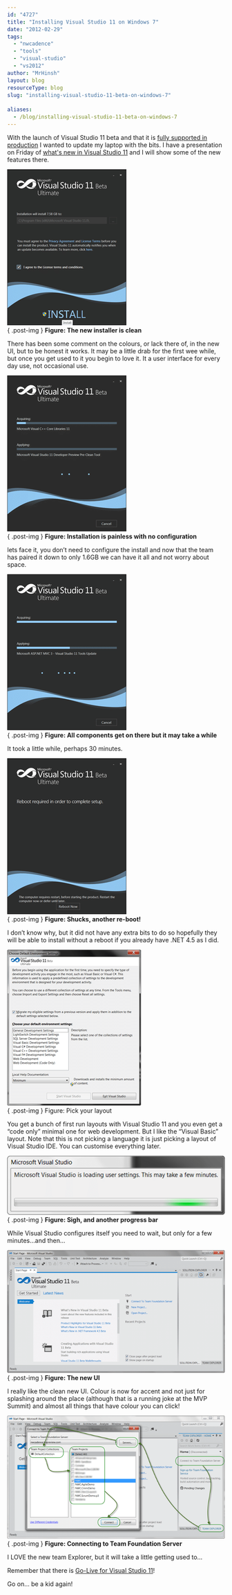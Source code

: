 ```yaml
---
id: "4727"
title: "Installing Visual Studio 11 on Windows 7"
date: "2012-02-29"
tags:
  - "nwcadence"
  - "tools"
  - "visual-studio"
  - "vs2012"
author: "MrHinsh"
layout: blog
resourceType: blog
slug: "installing-visual-studio-11-beta-on-windows-7"

aliases:
  - /blog/installing-visual-studio-11-beta-on-windows-7
---
```


With the launch of Visual Studio 11 beta and that it is [fully supported in production](http://blog.nwcadence.com/go-live-with-visual-studio-11-beta-3/) I wanted to update my laptop with the bits. I have a presentation on Friday of [what's new in Visual Studio 11](http://blog.hinshelwood.com/events/) and I will show some of the new features there.

[![image](images/image_thumb40-1-1.png "image")](http://blog.hinshelwood.com/files/2012/02/image40.png)  
{ .post-img }
**Figure: The new installer is clean**

There has been some comment on the colours, or lack there of, in the new UI, but to be honest it works. It may be a little drab for the first wee while, but once you get used to it you begin to love it. It a user interface for every day use, not occasional use.

[![image](images/image_thumb41-2-2.png "image")](http://blog.hinshelwood.com/files/2012/02/image41.png)  
{ .post-img }
**Figure: Installation is painless with no configuration**

lets face it, you don’t need to configure the install and now that the team has paired it down to only 1.6GB we can have it all and not worry about space.

[![image](images/image_thumb42-3-3.png "image")](http://blog.hinshelwood.com/files/2012/02/image42.png)  
{ .post-img }
**Figure: All components get on there but it may take a while**

It took a little while, perhaps 30 minutes.

[![image](images/image_thumb43-4-4.png "image")](http://blog.hinshelwood.com/files/2012/02/image43.png)  
{ .post-img }
**Figure: Shucks, another re-boot!**

I don’t know why, but it did not have any extra bits to do so hopefully they will be able to install without a reboot if you already have .NET 4.5 as I did.

[![SNAGHTML5b95f](images/SNAGHTML5b95f_thumb-6-6.png "SNAGHTML5b95f")](http://blog.hinshelwood.com/files/2012/02/SNAGHTML5b95f.png)  
{ .post-img }
Figure: Pick your layout

You get a bunch of first run layouts with Visual Studio 11 and you even get a “code only” minimal one for web development. But I like the “Visual Basic” layout. Note that this is not picking a language it is just picking a layout of Visual Studio IDE. You can customise everything later.

[![SNAGHTMLa1209](images/SNAGHTMLa1209_thumb-7-7.png "SNAGHTMLa1209")](http://blog.hinshelwood.com/files/2012/02/SNAGHTMLa1209.png)  
{ .post-img }
**Figure: Sigh, and another progress bar**

While Visual Studio configures itself you need to wait, but only for a few minutes…and then…

[![SNAGHTMLc8c09](images/SNAGHTMLc8c09_thumb-8-8.png "SNAGHTMLc8c09")](http://blog.hinshelwood.com/files/2012/02/SNAGHTMLc8c09.png)  
{ .post-img }
**Figure: The new UI**

I really like the clean new UI. Colour is now for accent and not just for splashing around the place (although that is a running joke at the MVP Summit) and almost all things that have colour you can click!

[![SNAGHTML1678d7](images/SNAGHTML1678d7_thumb-5-5.png "SNAGHTML1678d7")](http://blog.hinshelwood.com/files/2012/02/SNAGHTML1678d7.png)  
{ .post-img }
**Figure: Connecting to Team Foundation Server**

I LOVE the new team Explorer, but it will take a little getting used to…

Remember that there is [Go-Live for Visual Studio 11](http://blog.nwcadence.com/go-live-with-visual-studio-11-beta-3/)!

Go on… be a kid again!

